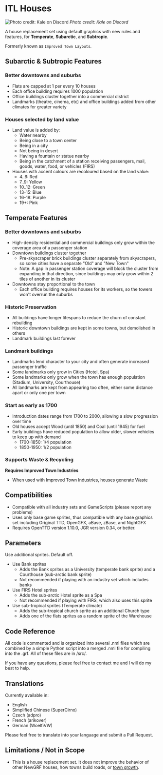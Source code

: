 # ITL Houses

![Photo credit: Kale on Discord](docs/itl_kale.png)
_Photo credit: Kale on Discord_

A house replacement set using default graphics with new rules and features, for **Temperate**, **Subarctic**, and **Subtropic**.

Formerly known as `Improved Town Layouts`.

## Subarctic & Subtropic Features
### Better downtowns and suburbs
- Flats are capped at 1 per every 10 houses
- Each office building requires 1000 population
- Office buildings cluster together into a commercial district
- Landmarks (theatre, cinema, etc) and office buildings added from other climates for greater variety

### Houses selected by land value
- Land value is added by:
  - Water nearby
  - Being close to a town center
  - Being in a city
  - Not being in desert
  - Having a fountain or statue nearby
  - Being in the catchment of a station receiving passengers, mail, goods, water, food, or vehicles (FIRS)
- Houses with accent colours are recoloured based on the land value:
  - 4..6: Red
  - 7..9: Yellow
  - 10..12: Green
  - 13-15: Blue
  - 16-18: Purple
  - 19+: Pink

## Temperate Features
### Better downtowns and suburbs
- High-density residential and commercial buildings only grow within the coverage area of a passenger station
- Downtown buildings cluster together
  - Pre-skyscraper brick buildings cluster separately from skyscrapers, so some cities have a separate "Old" and "New Town"
  - Note: A gap in passenger station coverage will block the cluster from expanding in that direction, since buildings may only grow within 2 tiles of another in its cluster
- Downtowns stay proportional to the town
  - Each office building requires houses for its workers, so the towers won't overrun the suburbs

### Historic Preservation
- All buildings have longer lifespans to reduce the churn of constant rebuilding
- Historic downtown buildings are kept in some towns, but demolished in others
- Landmark buildings last forever

### Landmark buildings
- Landmarks lend character to your city and often generate increased passenger traffic
- Some landmarks only grow in Cities (Hotel, Spa)
- Some landmarks only grow when the town has enough population (Stadium, University, Courthouse)
- All landmarks are kept from appearing too often, either some distance apart or only one per town

### Start as early as 1700
- Introduction dates range from 1700 to 2000, allowing a slow progression over time
- Old houses accept Wood (until 1850) and Coal (until 1945) for fuel
- Early buildings have reduced population to allow older, slower vehicles to keep up with demand
  - 1700-1850: 1/4 population
  - 1850-1950: 1/2 population

### Supports Waste & Recycling
**Requires Improved Town Industries**
- When used with Improved Town Industries, houses generate Waste

## Compatibilities
- Compatible with all industry sets and GameScripts (please report any problems)
- Uses only base game sprites, thus compatible with any base graphics set including Original TTD, OpenGFX, aBase, zBase, and NightGFX
- Requires OpenTTD version 1.10.0, JGR version 0.34, or better.

## Parameters
Use additional sprites. Default off.
- Use Bank sprites
  - Adds the Bank sprites as a University (temperate bank sprite) and a Courthouse (sub-arctic bank sprite)
  - Not recommended if playing with an industry set which includes banks
- Use FIRS Hotel sprites
  - Adds the sub-arctic Hotel sprite as a Spa
  - Not recommended if playing with FIRS, which also uses this sprite
- Use sub-tropical sprites (Temperate climate)
  - Adds the sub-tropical church sprite as an additional Church type
  - Adds one of the flats sprites as a random sprite of the Warehouse

## Code Reference
All code is commented and is organized into several .nml files which are combined by a simple Python script into a merged .nml file for compiling into the .grf. All of these files are in /src/.

If you have any questions, please feel free to contact me and I will do my best to help.

## Translations
Currently available in:
- English
- Simplified Chinese (SuperCirno)
- Czech (adpro)
- French (arikover)
- German (WoelfiVW)

Please feel free to translate into your language and submit a Pull Request.

## Limitations / Not in Scope
- This is a house replacement set. It does not improve the behavior of other NewGRF houses, how towns build roads, or [town growth](https://wiki.openttd.org/en/Manual/Towns#town-growth).
